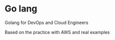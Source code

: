 # Go lang
Golang for DevOps and Cloud Engineers

Based on the practice with AWS and real examples





